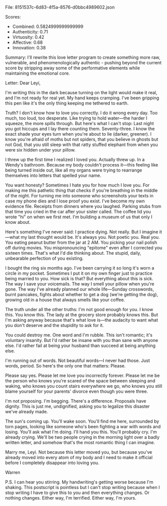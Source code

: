 File: 8151537c-6d83-4f5a-8576-d0bbc4989602.json

Scores:
- Combined: 0.5824999999999999
- Authenticity: 0.71
- Virtuosity: 0.42
- Affective: 0.68
- Innovation: 0.38

Summary:
I'll rewrite this love letter program to create something more raw, vulnerable, and phenomenologically authentic - pushing beyond the current score by stripping away some of the performative elements while maintaining the emotional core.

Letter:
Dear Leyi,

I'm writing this in the dark because turning on the light would make it real, and I'm not ready for real yet. My hand keeps cramping. I've been gripping this pen like it's the only thing keeping me tethered to earth.

Truth? I don't know how to love you correctly. I do it wrong every day. Too much, too loud, too desperate. Like trying to hold water—the harder I squeeze, the more spills through. But here's what I can't stop: Last night you got hiccups and I lay there counting them. Seventy-three. I know the exact shade your eyes turn when you're about to lie (darker, greener). I know you're afraid of moths but not spiders, that you believe in ghosts but not God, that you still sleep with that ratty stuffed elephant from when you were six hidden under your pillow.

I threw up the first time I realized I loved you. Actually threw up. In a Wendy's bathroom. Because my body couldn't process it—this feeling like being turned inside out, like all my organs were trying to rearrange themselves into letters that spelled your name.

You want honesty? Sometimes I hate you for how much I love you. For making me this pathetic thing that checks if you're breathing in the middle of the night. For turning me into someone who screenshots your texts in case my phone dies and I lose proof you exist. I've become my own evidence file. Receipts from dinners where you laughed. Parking stubs from that time you cried in the car after your sister called. The coffee lid you wrote "hi" on when we first met. I'm building a museum of us that only I know about.

Here's something I've never said: I practice dying. Not really. But I imagine it—what my last thought would be. It's always you. Not poetic you. Real you. You eating peanut butter from the jar at 2 AM. You picking your nail polish off during movies. You mispronouncing "epitome" even after I corrected you sixteen times. That's what I'd die thinking about. The stupid, daily, unbearable perfection of you existing.

I bought the ring six months ago. I've been carrying it so long it's worn a circle in my pocket. Sometimes I put it on my own finger just to practice being married to you. How sick is that? But everything about this is sick. The way I save your voicemails. The way I smell your pillow when you're gone. The way I've already planned our whole life—Sunday crosswords, burnt pancakes, fights about whether to get a dog (we're getting the dog), growing old in a house that always smells like your coffee.

The truth under all the other truths: I'm not good enough for you. I know this. You know this. The lady at the grocery store probably knows this. But I'm asking anyway because that's what love is—the audacity to want what you don't deserve and the stupidity to ask for it.

You could destroy me. One word and I'm rubble. This isn't romantic; it's voluntary insanity. But I'd rather be insane with you than sane with anyone else. I'd rather fail at being your husband than succeed at being anything else.

I'm running out of words. Not beautiful words—I never had those. Just words, period. So here's the only one that matters: Please.

Please say yes. Please let me love you incorrectly forever. Please let me be the person who knows you're scared of the space between sleeping and waking, who knows you count stairs everywhere we go, who knows you still blame yourself for your parents' divorce even though you were three.

I'm not proposing. I'm begging. There's a difference. Proposals have dignity. This is just me, undignified, asking you to legalize this disaster we've already made.

The sun's coming up. You'll wake soon. You'll find me here, surrounded by torn pages, looking like someone who's been fighting a war with words and losing. You'll ask what I'm doing. I'll hand you this. You'll probably cry. I'm already crying. We'll be two people crying in the morning light over a badly written letter, and somehow that's the most romantic thing I can imagine.

Marry me, Leyi. Not because this letter moved you, but because you've already moved into every atom of my body and I need to make it official before I completely disappear into loving you.

Warren

P.S. I can hear you stirring. My handwriting's getting worse because I'm shaking. This postscript is pointless but I can't stop writing because when I stop writing I have to give this to you and then everything changes. Or nothing changes. Either way, I'm terrified. Either way, I'm yours.
